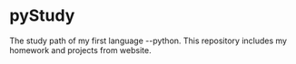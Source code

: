 # pyStudy
The study path of my first language --python.
This repository includes my homework and projects from website.
